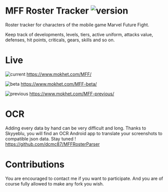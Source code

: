 # MFF Roster Tracker ![version](https://img.shields.io/badge/version-2.3.0-blue.svg)
Roster tracker for characters of the mobile game Marvel Future Fight.

Keep track of developments, levels, tiers, active uniform, attacks value, defenses, hit points, criticals, gears, skills and so on.

# Live

![current](https://img.shields.io/badge/Current_release-stable-green.svg?style=flat) https://www.mokhet.com/MFF/

![beta](https://img.shields.io/badge/Beta_release-unstable-red.svg?style=flat) https://www.mokhet.com/MFF-beta/

![previous](https://img.shields.io/badge/Previous_release-stable-green.svg?style=flat) https://www.mokhet.com/MFF-previous/

# OCR

Adding every data by hand can be very difficult and long. Thanks to Skyyeblu, you will find an OCR Android app to translate your screenshots to compatible json data. Stay tuned !
https://github.com/dcmc87/MFFRosterParser

# Contributions

You are encouraged to contact me if you want to participate. And you are of course fully allowed to make any fork you wish.
